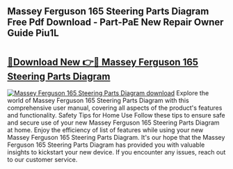 ## Massey Ferguson 165 Steering Parts Diagram Free Pdf Download - Part-PaE New Repair Owner Guide Piu1L

# <h2><a href="http://dfhklfr.blite.top/?on=Massey+Ferguson+165+Steering+Parts+Diagram">🔗Download New 👉🔴 Massey Ferguson 165 Steering Parts Diagram</a></h2>

[![Massey Ferguson 165 Steering Parts Diagram download](https://i.imgur.com/lujVjoI.png)](http://dfhklfr.blite.top/?on=Massey+Ferguson+165+Steering+Parts+Diagram)
Explore the world of Massey Ferguson 165 Steering Parts Diagram with this comprehensive user manual, covering all aspects of the product's features and functionality. Safety Tips for Home Use Follow these tips to ensure safe and secure use of your new Massey Ferguson 165 Steering Parts Diagram at home. Enjoy the efficiency of list of features while using your new Massey Ferguson 165 Steering Parts Diagram. It's our hope that the Massey Ferguson 165 Steering Parts Diagram has provided you with valuable insights to kickstart your new device. If you encounter any issues, reach out to our customer service.
